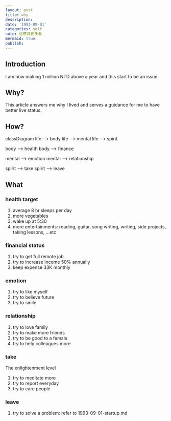 ```yaml
---
layout: post
title: why
description:
date: '1993-09-01'
categories: self
note: 這應該要多看
mermaid: true
publish:
---
```


## Introduction

I am now making 1 million NTD above a year and this start to be an issue.

## Why?

This article answers me why I lived and serves a guidance for me to have better live status.

## How?

<div class="mermaid">
classDiagram
  life --> body
  life --> mental
  life --> spirit

  body --> health
  body --> finance

  mental --> emotion
  mental --> relationship

  spirit --> take
  spirit --> leave
</div>

## What

### health target

1. average 8 hr sleeps per day
2. more vegetables
3. wake up at 5:30
4. more entertainments: reading, guitar, song writing, writing, side projects, taking lessons, ...etc

### financial status

1. try to get full remote job
2. try to increase income 50% annually
3. keep expense 33K monthly

### emotion

1. try to like myself
2. try to believe future
3. try to smile

### relationship

1. try to love family
2. try to make more friends
3. try to be good to a female
4. try to help colleagues more

### take

The enlightenment level

1. try to meditate more
2. try to report everyday
3. try to care people

### leave

1. try to solve a problem: refer to 1993-09-01-startup.md
